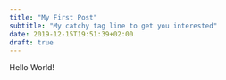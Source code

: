 ```yaml
---
title: "My First Post"
subtitle: "My catchy tag line to get you interested"
date: 2019-12-15T19:51:39+02:00
draft: true
---
```


Hello World!

